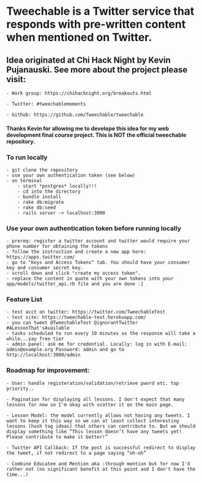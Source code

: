 # Tweechable is a Twitter service that responds with pre-written content when mentioned on Twitter.  

## Idea originated at Chi Hack Night by Kevin Pujanauski. See more about the project please visit: 
	
	- Work group: https://chihacknight.org/breakouts.html 

	- Twitter: #tweechablemoments

	- Github: https://github.com/Tweechable/tweechable

#### Thanks Kevin for allowing me to develope this idea for my web development final course project. This is NOT the official tweechable repository. 


### To run locally 
	- git clone the repository
	- use your own authentication token (see below)
	- on terminal
		- start *postgres* locally!!! 
		- cd into the directory
		- bundle install
		- rake db:migrate
		- rake db:seed
		- rails server -> localhost:3000


### Use your own authentication token before running locally 
	- prereq: register a twitter account and twitter would require your phone number for obtaining the tokens 
	- follow the instruction and create a new app here: https://apps.twitter.com/ 
	- go to "Keys and Access Tokens" tab. You should have your consumer key and consumer secret key.
	- scroll down and click "create my access token". 
	- replace the content in quote with your own tokens into your app/models/twitter_api.rb file and you are done :]

### Feature List
	- test acct on twitter: https://twitter.com/TweechableTest
	- test site: https://tweechable-test.herokuapp.com/
	- you can tweet @TweechableTest @ignorantTwitter #ALessonThat'sAvailable  
	- tasks scheduled to run every 10 minutes so the response will take a while...yay free tier
	- admin panel: ask me for credential. Locally: log in with E-mail: admin@example.org Password: admin and go to http://localhost:3000/admin 

### Roadmap for improvement:
	- User: handle registeration/validation/retrieve pword etc. top priority..

	- Pagination for displaying all lessons. I don't expect that many lessons for now so I'm okay with scatter it on the main page. 

	- Lesson Model: the model currently allows not having any tweets. I want to keep it this way so we can at least collect interesting lessons (hash tag ideas) that others can contribute to. But we should display something like “This lesson doesn’t have any tweets yet! Please contribute to make it better!”

	- Twitter API Callback: If the post is successful redirect to display the tweet, if not redirect to a page saying “oh-oh”

 	- Combine Educatee and Mention aka :through mention but for now I'd rather not (no significant benefit at this point and I don't have the time...)
